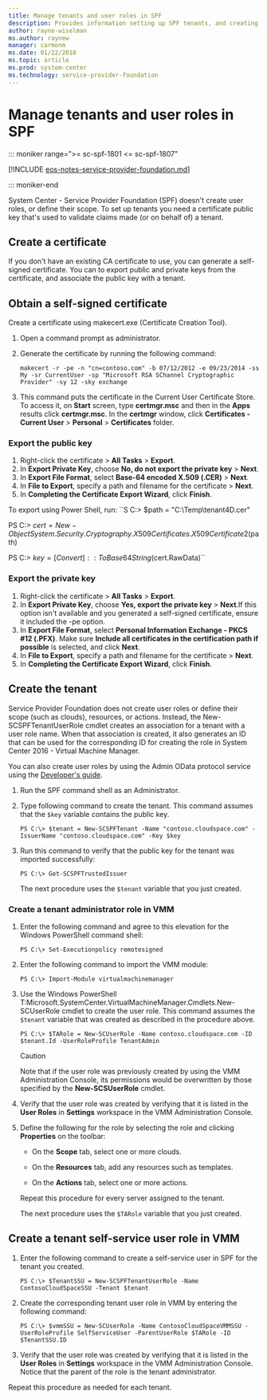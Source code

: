 ```yaml
---
title: Manage tenants and user roles in SPF
description: Provides information setting up SPF tenants, and creating self-service tenant roles in VMM
author: rayne-wiselman
ms.author: raynew
manager: carmonm
ms.date: 01/22/2018
ms.topic: article
ms.prod: system-center
ms.technology: service-provider-foundation
---
```


#  Manage tenants and user roles in SPF

::: moniker range=">= sc-spf-1801 <= sc-spf-1807"

[!INCLUDE [eos-notes-service-provider-foundation.md](../includes/eos-notes-service-provider-foundation.md)]

::: moniker-end


System Center - Service Provider Foundation (SPF) doesn't create user roles, or define their scope. To set up tenants you need a certificate public key that's used to validate claims made (or on behalf of) a tenant.

## Create a certificate

If you don't have an existing CA certificate to use, you can generate a self-signed certificate. You can to export public and private keys from the certificate, and associate the public key with a tenant.

## Obtain a self-signed certificate

Create a certificate using makecert.exe (Certificate Creation Tool).

1.  Open a command prompt as administrator.  
2.  Generate the certificate by running the following command:  

    ```  
    makecert -r -pe -n "cn=contoso.com" -b 07/12/2012 -e 09/23/2014 -ss My -sr CurrentUser -sp "Microsoft RSA SChannel Cryptographic Provider" -sy 12 -sky exchange  
    ```  

3. This command puts the certificate in the Current User Certificate Store. To access it, on **Start** screen, type **certmgr.msc** and then in the **Apps** results click **certmgr.msc**.   In the **certmgr** window, click **Certificates \- Current User** > **Personal** > **Certificates** folder.  

### Export the public key

1. Right\-click the certificate > **All Tasks** >  **Export**.  
2. In **Export Private Key**, choose **No, do not export the private key** > **Next**.  
3. In **Export File Format**, select **Base\-64 encoded X.509 \(.CER\)** > **Next**.  
4. In **File to Export**, specify a path and filename for the certificate > **Next**.  
5. In **Completing the Certificate Export Wizard**, click **Finish**.  

To export using Power Shell, run:
``S C:\> $path = "C:\Temp\tenant4D.cer"  

PS C:\> $cert = New-Object System.Security.Cryptography.X509Certificates.X509Certificate2($path)  

PS C:\> $key = [Convert]::ToBase64String($cert.RawData)``


### Export the private key

1. Right\-click the certificate > **All Tasks** >  **Export**.  
2. In **Export Private Key**, choose **Yes, export the private key** > **Next**.If this option isn't available and you generated a self-signed certificate, ensure it included the -pe option.
3. In **Export File Format**, select **Personal Information Exchange - PKCS #12 (.PFX)**. Make sure  **Include all certificates in the certification path if possible** is selected, and click **Next**.  
4. In **File to Export**, specify a path and filename for the certificate > **Next**.  
5. In **Completing the Certificate Export Wizard**, click **Finish**.  

## Create the tenant

Service Provider Foundation does not create user roles or define their scope (such as clouds), resources, or actions. Instead, the New-SCSPFTenantUserRole cmdlet creates an association for a tenant with a user role name. When that association is created, it also generates an ID that can be used for the corresponding ID for creating the role in System Center 2016 - Virtual Machine Manager.

You can also create user roles by using the Admin OData protocol service using the [Developer's guide](/previous-versions/system-center/developer/jj643273(v=msdn.10)).

1.  Run the SPF command shell as an Administrator.  
2.  Type following command to create the tenant. This command assumes that the `$key` variable contains the public key.  

    ```  
    PS C:\> $tenant = New-SCSPFTenant -Name "contoso.cloudspace.com" -IssuerName "contoso.cloudspace.com" -Key $key  
    ```  

3.  Run this command to verify that the public key for the tenant was imported successfully:  

    ```  
    PS C:\> Get-SCSPFTrustedIssuer  
    ```  

    The next procedure uses the `$tenant` variable that you just created.  

### Create a tenant administrator role in VMM  

1.  Enter the following command and agree to this elevation for the Windows PowerShell command shell:  

    ```  
    PS C:\> Set-Executionpolicy remotesigned  
    ```  

2.  Enter the following command to import the VMM module:  

    ```  
    PS C:\> Import-Module virtualmachinemanager  
    ```  

3.  Use the Windows PowerShell T:Microsoft.SystemCenter.VirtualMachineManager.Cmdlets.New\-SCUserRole cmdlet to create the user role. This command assumes the `$tenant` variable that was created as described in the procedure above.  

    ```  
    PS C:\> $TARole = New-SCUserRole -Name contoso.cloudspace.com -ID $tenant.Id -UserRoleProfile TenantAdmin  

    ```  

    > [!CAUTION]  
    > Note that if the user role was previously created by using the VMM Administration Console, its permissions would be overwritten by those specified by the **New\-SCSUserRole** cmdlet.  

4.  Verify that the user role was created by verifying that it is listed in the **User Roles** in **Settings** workspace in the VMM Administration Console.  

5.  Define the following for the role by selecting the role and clicking **Properties** on the toolbar:  

    -   On the **Scope** tab, select one or more clouds.  

    -   On the **Resources** tab, add any resources such as templates.  

    -   On the **Actions** tab, select one or more actions.  

    Repeat this procedure for every server assigned to the tenant.  

    The next procedure uses the `$TARole` variable that you just created.  

## Create a tenant self-service user role in VMM

1.  Enter the following command to create a self\-service user in SPF for the tenant you created.  

    ```  
    PS C:\> $TenantSSU = New-SCSPFTenantUserRole -Name ContosoCloudSpaceSSU -Tenant $tenant   
    ```  

2.  Create the corresponding tenant user role in VMM by entering the following command:  

    ```  
    PS C:\> $vmmSSU = New-SCUserRole -Name ContosoCloudSpaceVMMSSU -UserRoleProfile SelfServiceUser -ParentUserRole $TARole -ID $TenantSSU.ID  

    ```  

3.  Verify that the user role was created by verifying that it is listed in the **User Roles** in **Settings** workspace in the VMM Administration Console. Notice that the parent of the role is the tenant administrator.  

Repeat this procedure as needed for each tenant.